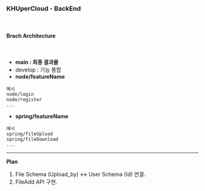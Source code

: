 ### KHUperCloud - BackEnd

<br>

#### **Brach Architecture**

<br>

- **main : 최종 결과물**
- develop : 기능 통합
- **node/featureName**

```Markdonw
예시
node/login
node/register
...
```

- **spring/featureName**

```
예시
spring/fileUpload
spring/fileDownload
...
```

---

**Plan**

1. File Schema (Upload_by) <-> User Schema (Id) 연결.
2. FileAdd API 구현.

